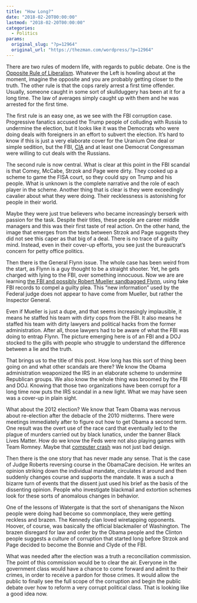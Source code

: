 ```yaml
---
title: "How Long?"
date: "2018-02-20T00:00:00"
lastmod: "2018-02-20T00:00:00"
categories:
  - Politics
params:
  original_slug: "?p=12964"
  original_url: "https://thezman.com/wordpress/?p=12964"
---
```


There are two rules of modern life, with regards to public debate. One
is the [Opposite Rule of
Liberalism](https://thezman.com/wordpress/?p=561). Whatever the Left is
howling about at the moment, imagine the opposite and you are probably
getting closer to the truth. The other rule is that the cops rarely
arrest a first time offender. Usually, someone caught in some sort of
skullduggery has been at it for a long time. The law of averages simply
caught up with them and he was arrested for the first time.

The first rule is an easy one, as we see with the FBI corruption case.
Progressive fanatics accused the Trump people of colluding with Russia
to undermine the election, but it looks like it was the Democrats who
were doing deals with foreigners in an effort to subvert the election.
It’s hard to know if this is just a very elaborate cover for the Uranium
One deal or simple sedition, but the FBI,
[CIA](https://www.nytimes.com/2018/02/09/us/politics/us-cyberweapons-russia-trump.html)
and at least one Democrat Congressman were willing to cut deals with the
Russians.

The second rule is now central. What is clear at this point in the FBI
scandal is that Comey, McCabe, Strzok and Page were dirty. They cooked
up a scheme to game the FISA court, so they could spy on Trump and his
people. What is unknown is the complete narrative and the role of each
player in the scheme. Another thing that is clear is they were
exceedingly cavalier about what they were doing. Their recklessness is
astonishing for people in their world.

Maybe they were just true believers who became increasingly berserk with
passion for the task. Despite their titles, these people are career
middle managers and this was their first taste of real action. On the
other hand, the image that emerges from the texts between Strzok and
Page suggests they did not see this caper as that big of a deal. There
is no trace of a guilty mind. Instead, even in their cover-up efforts,
you see just the bureaucrat’s concern for petty office politics.

Then there is the General Flynn issue. The whole case has been weird
from the start, as Flynn is a guy thought to be a straight shooter. Yet,
he gets charged with lying to the FBI, over something innocuous. Now we
are are learning [the FBI and possibly Robert Mueller sandbagged
Flynn](http://thefederalist.com/2018/02/19/michael-flynns-plea-reversal-uncover-federal-corruption/),
using fake FBI records to compel a guilty plea. This “new information”
used by the Federal judge does not appear to have come from Mueller, but
rather the Inspector General.

Even if Mueller is just a dupe, and that seems increasingly implausible,
it means he staffed his team with dirty cops from the FBI. It also means
he staffed his team with dirty lawyers and political hacks from the
former administration. After all, those lawyers had to be aware of what
the FBI was doing to entrap Flynn. The picture emerging here is of an
FBI and a DOJ stocked to the gills with people who struggle to
understand the difference between a lie and the truth.

That brings us to the title of this post. How long has this sort of
thing been going on and what other scandals are there? We know the Obama
administration weaponized the IRS in an elaborate scheme to undermine
Republican groups. We also know the whole thing was broomed by the FBI
and DOJ. Knowing that those two organizations have been corrupt for a
long time now puts the IRS scandal in a new light. What we may have seen
was a cover-up in plain sight.

What about the 2012 election? We know that Team Obama was nervous about
re-election after the debacle of the 2010 midterms. There were meetings
immediately after to figure out how to get Obama a second term. One
result was the overt use of the race card that eventually led to the
plague of murders carried out by black lunatics, under the banner Black
Lives Matter. How do we know the Feds were not also playing games with
Team Romney. Maybe that [computer
crash](https://arstechnica.com/information-technology/2012/11/inside-team-romneys-whale-of-an-it-meltdown/)
was not just bad design.

Then there is the one story that has never made any sense. That is the
case of Judge Roberts reversing course in the ObamaCare decision. He
writes an opinion striking down the individual mandate, circulates it
around and then suddenly changes course and supports the mandate. It was
a such a bizarre turn of events that the dissent just used his brief as
the basis of the dissenting opinion. People who investigate blackmail
and extortion schemes look for these sorts of anomalous changes in
behavior.

One of the lessons of Watergate is that the sort of shenanigans the
Nixon people were doing had become so commonplace, they were getting
reckless and brazen. The Kennedy clan loved wiretapping opponents.
Hoover, of course, was basically the official blackmailer of Washington.
The brazen disregard for law and order by the Obama people and the
Clinton people suggests a culture of corruption that started long before
Strzok and Page decided to become the Bonnie and Clyde of the FBI.

What was needed after the election was a truth a reconciliation
commission. The point of this commission would be to clear the air.
Everyone in the government class would have a chance to come forward and
admit to their crimes, in order to receive a pardon for those crimes. It
would allow the public to finally see the full scope of the corruption
and begin the public debate over how to reform a very corrupt political
class. That is looking like a good idea now.
